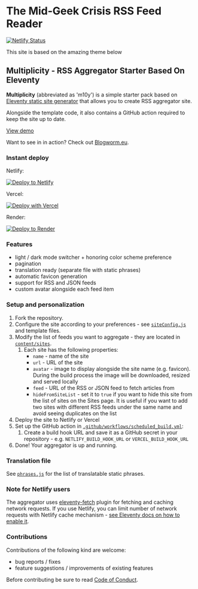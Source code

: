 # The Mid-Geek Crisis RSS Feed Reader
[![Netlify Status](https://api.netlify.com/api/v1/badges/0c77df28-cdc1-4e2d-8df4-30e49715ddac/deploy-status)](https://app.netlify.com/sites/themidgeekcrisis/deploys)

This site is based on the amazing theme below

## Multiplicity - RSS Aggregator Starter Based On Eleventy

**Multiplicity** (abbreviated as 'm10y') is a simple starter pack based on [Eleventy static site generator](https://11ty.dev) that allows you to create RSS aggregator site.

Alongside the template code, it also contains a GitHub action required to keep the site up to date.

[View demo](https://eleventy-m10y.lkmt.us/)

Want to see in in action? Check out [Blogworm.eu](https://blogworm.eu/).

### Instant deploy

Netlify:

[![Deploy to Netlify](https://www.netlify.com/img/deploy/button.svg)](https://app.netlify.com/start/deploy?repository=https://github.com/lwojcik/eleventy-template-multiplicity)

Vercel:

[![Deploy with Vercel](https://vercel.com/button)](https://vercel.com/new/clone?repository-url=https://github.com/lwojcik/eleventy-template-multiplicity)

Render:

[![Deploy to Render](https://render.com/images/deploy-to-render-button.svg)](https://render.com/deploy?repo=https://github.com/lwojcik/eleventy-template-multiplicity)

### Features

- light / dark mode switcher + honoring color scheme preference
- pagination
- translation ready (separate file with static phrases)
- automatic favicon generation
- support for RSS and JSON feeds
- custom avatar alongside each feed item

### Setup and personalization

1. Fork the repository.
2. Configure the site according to your preferences - see [`siteConfig.js`](./content/_data/siteConfig.js) and template files.
3. Modify the list of feeds you want to aggregate - they are located in [`content/sites`](./content/sites/).
   1. Each site has the following properties:
      - `name` - name of the site
      - `url` - URL of the site
      - `avatar` - image to display alongside the site name (e.g. favicon). During the build process the image will be downloaded, resized and served locally
      - `feed` - URL of the RSS or JSON feed to fetch articles from
      - `hideFromSiteList` - set it to `true` if you want to hide this site from the list of sites on the Sites page. It is useful if you want to add two sites with different RSS feeds under the same name and avoid seeing duplicates on the list
4. Deploy the site to Netlify or Vercel
5. Set up the GitHub action in [`.github/workflows/scheduled_build.yml`](./.github/workflows/scheduled_build.yml):
   1. Create a build hook URL and save it as a GitHub secret in your repository - e.g. `NETLIFY_BUILD_HOOK_URL` or `VERCEL_BUILD_HOOK_URL`
6. Done! Your aggregator is up and running.

### Translation file

See [`phrases.js`](./content/_data/phrases.js) for the list of translatable static phrases.

### Note for Netlify users

The aggregator uses [eleventy-fetch](https://www.11ty.dev/docs/plugins/fetch/) plugin for fetching and caching network requests. If you use Netlify, you can limit number of network requests with Netlify cache mechanism - [see Eleventy docs on how to enable it](https://www.11ty.dev/docs/plugins/fetch/#running-this-on-your-build-server).

### Contributions

Contributions of the following kind are welcome:

- bug reports / fixes
- feature suggestions / improvements of existing features

Before contributing be sure to read [Code of Conduct](./CODE_OF_CONDUCT.md).
